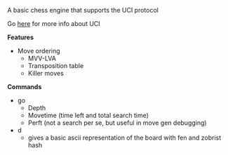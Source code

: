 A basic chess engine that supports the UCI protocol

Go [here]([url](https://www.wbec-ridderkerk.nl/html/UCIProtocol.html)) for more info about UCI

**Features**
* Move ordering
   - MVV-LVA
   - Transposition table
   - Killer moves

**Commands**
* go
   - Depth
   - Movetime (time left and total search time)
   - Perft (not a search per se, but useful in move gen debugging)
* d
   - gives a basic ascii representation of the board with fen and zobrist hash

